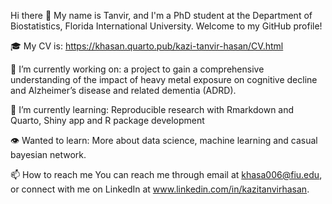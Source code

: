 Hi there 👋
My name is Tanvir, and I'm a PhD student at the Department of Biostatistics, Florida International University. Welcome to my GitHub profile!

🎓 My CV is: https://khasan.quarto.pub/kazi-tanvir-hasan/CV.html

🔭 I’m currently working on: a project to gain a comprehensive understanding of the impact of heavy metal exposure on cognitive decline and Alzheimer’s disease and related dementia (ADRD). 

🌱 I’m currently learning: Reproducible research with Rmarkdown and Quarto, Shiny app and R package development

👁️ Wanted to learn: More about data science, machine learning and casual bayesian network.

📫 How to reach me
You can reach me through email at khasa006@fiu.edu, or connect with me on LinkedIn at www.linkedin.com/in/kazitanvirhasan.






